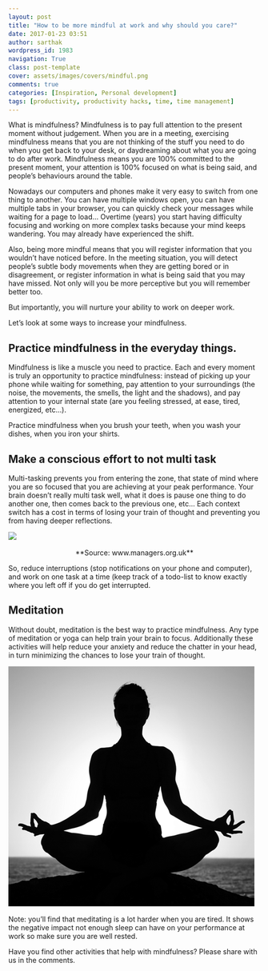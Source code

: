 ```yaml
---
layout: post
title: "How to be more mindful at work and why should you care?"
date: 2017-01-23 03:51
author: sarthak
wordpress_id: 1983
navigation: True
class: post-template
cover: assets/images/covers/mindful.png
comments: true
categories: [Inspiration, Personal development]
tags: [productivity, productivity hacks, time, time management]
---
```

<span style="font-weight: 400;">What is mindfulness? Mindfulness is to pay full attention to the present moment without judgement. When you are in a meeting, exercising mindfulness means that you are not thinking of the stuff you need to do when you get back to your desk, or daydreaming about what you are going to do after work. Mindfulness means you are 100% committed to the present moment, your attention is 100% focused on what is being said, and people’s behaviours around the table.</span><!--more-->

<span style="font-weight: 400;">Nowadays our computers and phones make it very easy to switch from one thing to another. You can have multiple windows open, you can have multiple tabs in your browser, you can quickly check your messages while waiting for a page to load… Overtime (years) you start having difficulty focusing and working on more complex tasks because your mind keeps wandering. You may already have experienced the shift.</span>

<span style="font-weight: 400;">Also, being more mindful means that you will register information that you wouldn’t have noticed before. In the meeting situation, you will detect people’s subtle body movements when they are getting bored or in disagreement, or register information in what is being said that you may have missed. Not only will you be more perceptive but you will remember better too.</span>

<span style="font-weight: 400;">But importantly, you will nurture your ability to work on deeper work.</span>

<span style="font-weight: 400;">Let’s look at some ways to increase your mindfulness.</span>


## **Practice mindfulness in the everyday things.**


<span style="font-weight: 400;">Mindfulness is like a muscle you need to practice. Each and every moment</span><span style="font-weight: 400;"> is truly an opportunity to practice mindfulness: instead of picking up your phone while waiting for something, pay attention to your surroundings (the noise, the movements, the smells, the light and the shadows), and pay attention to your internal state (are you feeling stressed, at ease, tired, energized, etc…). </span>

<span style="font-weight: 400;">Practice mindfulness when you brush your teeth, when you wash your dishes, when you iron your shirts.</span>


## **Make a conscious effort to not multi task**


<span style="font-weight: 400;">Multi-tasking prevents you from entering the zone, that state of mind where you are so focused that you are achieving at your peak performance. Your brain doesn’t really multi task well, what it does is pause one thing to do another one, then comes back to the previous one, etc… Each context switch has a cost in terms of losing your train of thought and preventing you from having deeper reflections.</span>

![](http://weekplan.net/wp-content/uploads/2017/01/Multitasking-300x200.jpeg)
<p style="text-align: center;">**Source: www.managers.org.uk**

<span style="font-weight: 400;">So, reduce interruptions (stop notifications on your phone and computer), and work on one task at a time (keep track of a todo-list to know exactly where you left off if you do get interrupted</span>.


## **Meditation**


<span style="font-weight: 400;">Without doubt, meditation is the best way to practice mindfulness. Any type of meditation or yoga can help train your brain to focus.</span> Additionally these activities will help reduce your anxiety and reduce the chatter in your head, in turn minimizing the chances to lose your train of thought.

![Meditate](/assets/images/uploads/1983-image-1.png)

Note: you’ll find that meditating is a lot harder when you are tired. It shows the negative impact not enough sleep can have on your performance at work so make sure you are well rested.

Have you find other activities that help with mindfulness? Please share with us in the comments.
